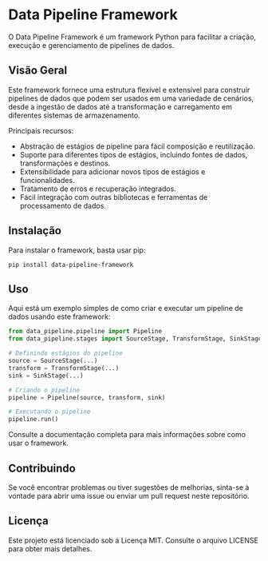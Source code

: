 # Data Pipeline Framework

O Data Pipeline Framework é um framework Python para facilitar a criação, execução e gerenciamento de pipelines de dados.

## Visão Geral

Este framework fornece uma estrutura flexível e extensível para construir pipelines de dados que podem ser usados em uma variedade de cenários, desde a ingestão de dados até a transformação e carregamento em diferentes sistemas de armazenamento.

Principais recursos:

- Abstração de estágios de pipeline para fácil composição e reutilização.
- Suporte para diferentes tipos de estágios, incluindo fontes de dados, transformações e destinos.
- Extensibilidade para adicionar novos tipos de estágios e funcionalidades.
- Tratamento de erros e recuperação integrados.
- Fácil integração com outras bibliotecas e ferramentas de processamento de dados.

## Instalação

Para instalar o framework, basta usar pip:

```
pip install data-pipeline-framework
```

## Uso

Aqui está um exemplo simples de como criar e executar um pipeline de dados usando este framework:

```python
from data_pipeline.pipeline import Pipeline
from data_pipeline.stages import SourceStage, TransformStage, SinkStage

# Definindo estágios do pipeline
source = SourceStage(...)
transform = TransformStage(...)
sink = SinkStage(...)

# Criando o pipeline
pipeline = Pipeline(source, transform, sink)

# Executando o pipeline
pipeline.run()
```

Consulte a documentação completa para mais informações sobre como usar o framework.

## Contribuindo

Se você encontrar problemas ou tiver sugestões de melhorias, sinta-se à vontade para abrir uma issue ou enviar um pull request neste repositório.

## Licença

Este projeto está licenciado sob a Licença MIT. Consulte o arquivo LICENSE para obter mais detalhes.

